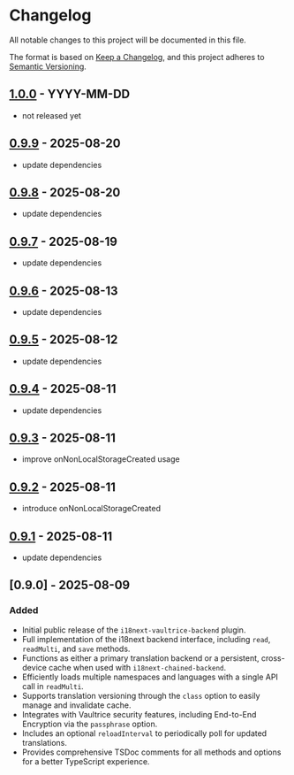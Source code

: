 # Changelog

All notable changes to this project will be documented in this file.

The format is based on [Keep a Changelog](https://keepachangelog.com/en/1.0.0/),
and this project adheres to [Semantic Versioning](https://semver.org/spec/v2.0.0.html).

## [1.0.0](https://github.com/vaultrice/i18next-vaultrice-backend/compare/v0.9.0...v1.0.0) - YYYY-MM-DD

- not released yet

## [0.9.9](https://github.com/vaultrice/i18next-vaultrice-backend/compare/v0.9.8...v0.9.9) - 2025-08-20

- update dependencies

## [0.9.8](https://github.com/vaultrice/i18next-vaultrice-backend/compare/v0.9.7...v0.9.8) - 2025-08-20

- update dependencies

## [0.9.7](https://github.com/vaultrice/i18next-vaultrice-backend/compare/v0.9.6...v0.9.7) - 2025-08-19

- update dependencies

## [0.9.6](https://github.com/vaultrice/i18next-vaultrice-backend/compare/v0.9.5...v0.9.6) - 2025-08-13

- update dependencies

## [0.9.5](https://github.com/vaultrice/i18next-vaultrice-backend/compare/v0.9.4...v0.9.5) - 2025-08-12

- update dependencies

## [0.9.4](https://github.com/vaultrice/i18next-vaultrice-backend/compare/v0.9.3...v0.9.4) - 2025-08-11

- update dependencies

## [0.9.3](https://github.com/vaultrice/i18next-vaultrice-backend/compare/v0.9.2...v0.9.3) - 2025-08-11

- improve onNonLocalStorageCreated usage

## [0.9.2](https://github.com/vaultrice/i18next-vaultrice-backend/compare/v0.9.1...v0.9.2) - 2025-08-11

- introduce onNonLocalStorageCreated

## [0.9.1](https://github.com/vaultrice/i18next-vaultrice-backend/compare/v0.9.0...v0.9.1) - 2025-08-11

- update dependencies

## [0.9.0] - 2025-08-09

### Added

* Initial public release of the `i18next-vaultrice-backend` plugin.
* Full implementation of the i18next backend interface, including `read`, `readMulti`, and `save` methods.
* Functions as either a primary translation backend or a persistent, cross-device cache when used with `i18next-chained-backend`.
* Efficiently loads multiple namespaces and languages with a single API call in `readMulti`.
* Supports translation versioning through the `class` option to easily manage and invalidate cache.
* Integrates with Vaultrice security features, including End-to-End Encryption via the `passphrase` option.
* Includes an optional `reloadInterval` to periodically poll for updated translations.
* Provides comprehensive TSDoc comments for all methods and options for a better TypeScript experience.